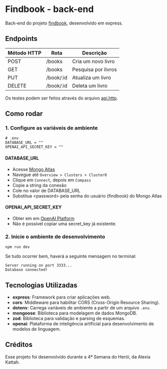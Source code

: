 # Findbook - back-end

Back-end do projeto [findbook](https://github.com/AleferReinert/findbook), desenvolvido em express.

## Endpoints

| Método HTTP | Rota      | Descrição           |
| ----------- | --------- | ------------------- |
| POST        | /books    | Cria um novo livro  |
| GET         | /books    | Pesquisa por livros |
| PUT         | /book/:id | Atualiza um livro   |
| DELETE      | /book/:id | Deleta um livro     |

Os testes podem ser feitos através do arquivo [api.http](https://github.com/AleferReinert/findbook-back-end/blob/main/api.http).

## Como rodar

### 1. Configure as variáveis de ambiente

```
# .env
DATABASE_URL = ""
OPENAI_API_SECRET_KEY = ""
```

#### DATABASE_URL

- Acesse [Mongo Atlas](https://cloud.mongodb.com])
- Navegue até `Overview > Clusters > Cluster0`
- Clique em `Connect`, depois em `Compass`
- Copie a string da conexão
- Cole no valor de DATABASE_URL
- Substitua \<password> pela senha do usuário (findbook) do Mongo Atlas

#### OPENAI_API_SECRET_KEY

- Obter em em [OpenAI Platform](https://platform.openai.com/organization/api-keys)
- Não é possível copiar uma secret_key já existente.

### 2. Inicie o ambiente de desenvolvimento

```
npm run dev
```

Se tudo ocorrer bem, haverá a seguinte mensagem no terminal:

```
Server running on port 3333...
Database connected!
```

## Tecnologias Utilizadas

- **express**: Framework para criar aplicações web.
- **cors**: Middleware para habilitar CORS (Cross-Origin Resource Sharing).
- **dotenv**: Carrega variáveis de ambiente a partir de um arquivo `.env`.
- **mongoose**: Biblioteca para modelagem de dados MongoDB.
- **zod**: Biblioteca para validação e parsing de esquemas.
- **openai**: Plataforma de inteligência artificial para desenvolvimento de modelos de linguagem.

## Créditos

Esse projeto foi desenvolvido durante a 4ª Semana do Herói, da Alexia Kattah.
